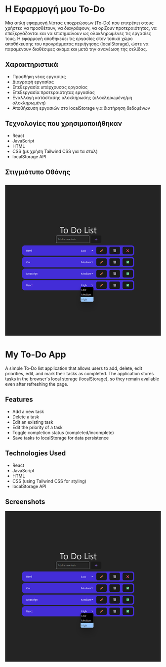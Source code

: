 # Η Εφαρμογή μου To-Do

 Μια απλή εφαρμογή λίστας υποχρεώσεων (To-Do) που επιτρέπει στους χρήστες να προσθέτουν, να διαγράφουν, να ορίζουν προτεραιότητες, να επεξεργάζονται και να επισημαίνουν ως ολοκληρωμένες τις εργασίες τους. Η εφαρμογή αποθηκεύει τις εργασίες στον τοπικό χώρο αποθήκευσης του προγράμματος περιήγησης (localStorage), ώστε να παραμένουν διαθέσιμες ακόμα και μετά την ανανέωση της σελίδας.

 ## Χαρακτηριστικά

 *   Προσθήκη νέας εργασίας
 *   Διαγραφή εργασίας
 *   Επεξεργασία υπάρχουσας εργασίας
 *   Επεξεργασία προτεραιότητας εργασίας
 *   Εναλλαγή κατάστασης ολοκλήρωσης (ολοκληρωμένη/μη ολοκληρωμένη)
 *   Αποθήκευση εργασιών στο localStorage για διατήρηση δεδομένων

 ## Τεχνολογίες που χρησιμοποιήθηκαν

 *   React
 *   JavaScript
 *   HTML
 *   CSS (με χρήση Tailwind CSS για τα στυλ)
 *   localStorage API

## Στιγμιότυπο Οθόνης
![Στυγμιότυπο αρχικής Οθόνης](src/screenshots/screenshot.png)
 ------------------------------------------------------------------------------------

# My To-Do App

 A simple To-Do list application that allows users to add, delete, edit priorities, edit, and mark their tasks as completed. The application stores tasks in the browser's local storage (localStorage), so they remain available even after refreshing the page.

 ## Features

 *   Add a new task
 *   Delete a task
 *   Edit an existing task
 *   Edit the priority of a task
 *   Toggle completion status (completed/incomplete)
 *   Save tasks to localStorage for data persistence

 ## Technologies Used

 *   React
 *   JavaScript
 *   HTML
 *   CSS (using Tailwind CSS for styling)
 *   localStorage API

 ## Screenshots
 ![ScreenShot](src/screenshots/screenshot.png)